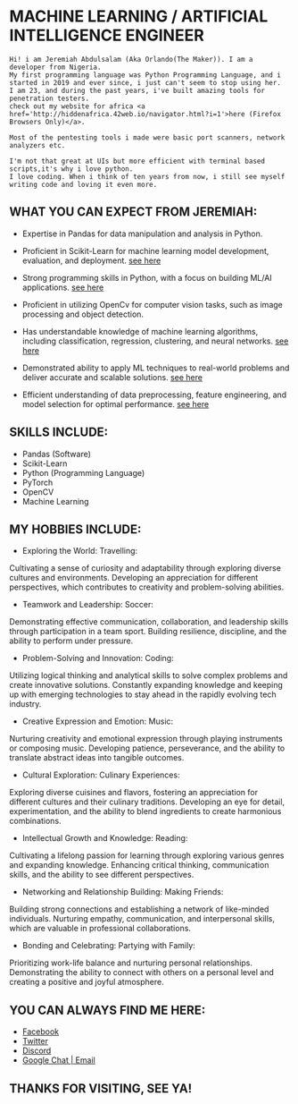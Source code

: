 # MACHINE LEARNING / ARTIFICIAL INTELLIGENCE ENGINEER
  
	Hi! i am Jeremiah Abdulsalam (Aka Orlando(The Maker)). I am a developer from Nigeria.
	My first programming language was Python Programming Language, and i started in 2019 and ever since, i just can't seem to stop using her.
	I am 23, and during the past years, i've built amazing tools for penetration testers.
	check out my website for africa <a href='http://hiddenafrica.42web.io/navigator.html?i=1'>here (Firefox Browsers Only)</a>.
	
	Most of the pentesting tools i made were basic port scanners, network analyzers etc.
	
	I'm not that great at UIs but more efficient with terminal based scripts,it's why i love python.
	I love coding. When i think of ten years from now, i still see myself writing code and loving it even more.

## 
## WHAT YOU CAN EXPECT FROM JEREMIAH:
* Expertise in Pandas for data manipulation and analysis in Python.

* Proficient in Scikit-Learn for machine learning model development, evaluation, and deployment.  <a href='https://github.com/OrlandoTheMaker/MyHealthCareProject_v1.1'> see here</a>

* Strong programming skills in Python, with a focus on building ML/AI applications. <a href='https://github.com/OrlandoTheMaker/MyHealthCareProject_v1.1'> see here</a>

* Proficient in utilizing OpenCv for computer vision tasks, such as image processing and object detection.

* Has understandable knowledge of machine learning algorithms, including classification, regression, clustering, and neural networks.  <a href='https://github.com/OrlandoTheMaker/MyHealthCareProject_v1.1'> see here</a>

* Demonstrated ability to apply ML techniques to real-world problems and deliver accurate and scalable solutions. <a href='https://github.com/OrlandoTheMaker/MyHealthCareProject_v1.1'> see here</a>

* Efficient understanding of data preprocessing, feature engineering, and model selection for optimal performance.  <a href='https://github.com/OrlandoTheMaker/MyHealthCareProject_v1.1'> see here</a>


## SKILLS INCLUDE:
 * Pandas (Software)
 * Scikit-Learn
 * Python (Programming Language)
 * PyTorch
 * OpenCV
 * Machine Learning


## MY HOBBIES INCLUDE: 

* Exploring the World: Travelling:

Cultivating a sense of curiosity and adaptability through exploring diverse cultures and environments.
Developing an appreciation for different perspectives, which contributes to creativity and problem-solving abilities.


* Teamwork and Leadership: Soccer:

Demonstrating effective communication, collaboration, and leadership skills through participation in a team sport.
Building resilience, discipline, and the ability to perform under pressure.


* Problem-Solving and Innovation: Coding:

Utilizing logical thinking and analytical skills to solve complex problems and create innovative solutions.
Constantly expanding knowledge and keeping up with emerging technologies to stay ahead in the rapidly evolving tech industry.


* Creative Expression and Emotion: Music:

Nurturing creativity and emotional expression through playing instruments or composing music.
Developing patience, perseverance, and the ability to translate abstract ideas into tangible outcomes.


* Cultural Exploration: Culinary Experiences:

Exploring diverse cuisines and flavors, fostering an appreciation for different cultures and their culinary traditions.
Developing an eye for detail, experimentation, and the ability to blend ingredients to create harmonious combinations.


* Intellectual Growth and Knowledge: Reading:

Cultivating a lifelong passion for learning through exploring various genres and expanding knowledge.
Enhancing critical thinking, communication skills, and the ability to see different perspectives.

* Networking and Relationship Building: Making Friends:

Building strong connections and establishing a network of like-minded individuals.
Nurturing empathy, communication, and interpersonal skills, which are valuable in professional collaborations.


* Bonding and Celebrating: Partying with Family:

Prioritizing work-life balance and nurturing personal relationships.
Demonstrating the ability to connect with others on a personal level and creating a positive and joyful atmosphere.

## YOU CAN ALWAYS FIND ME HERE:
* <a href='https://web.facebook.com/profile.php?id=100093388869888'>Facebook</a>
* <a href='https://twitter.com/Orlando13140'>Twitter</a>
* <a href='https://discord.gg/tJ4gKNSz'>Discord</a>
* <a href='cashtradepk@gmail.com'>Google Chat | Email</a>

## THANKS FOR VISITING, SEE YA!
